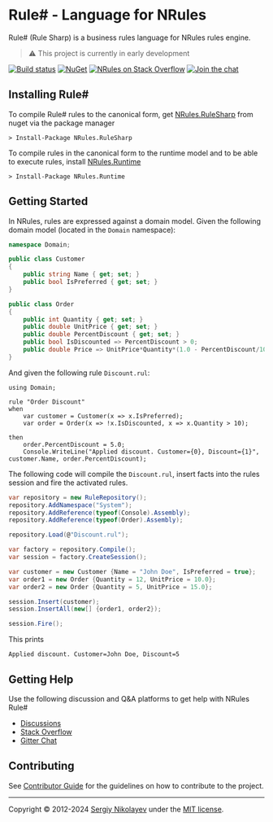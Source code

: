 # Rule# - Language for NRules

Rule# (Rule Sharp) is a business rules language for NRules rules engine.

> :warning: This project is currently in early development

[![Build status](https://img.shields.io/appveyor/ci/nrules/nrules-language.svg)](https://ci.appveyor.com/project/NRules/nrules-language) [![NuGet](https://img.shields.io/nuget/v/NRules.RuleSharp.svg)](https://nuget.org/packages/NRules.RuleSharp) [![NRules on Stack Overflow](https://img.shields.io/badge/stack%20overflow-nrules-orange.svg)](http://stackoverflow.com/questions/tagged/nrules) [![Join the chat](https://img.shields.io/gitter/room/nrules/nrules.language.svg)](https://gitter.im/nrules/nrules.language)

## Installing Rule#

To compile Rule# rules to the canonical form, get [NRules.RuleSharp](https://www.nuget.org/packages/NRules.RuleSharp) from nuget via the package manager
```console
> Install-Package NRules.RuleSharp
```

To compile rules in the canonical form to the runtime model and to be able to execute rules, install [NRules.Runtime](https://www.nuget.org/packages/NRules.Runtime)
```console
> Install-Package NRules.Runtime
```
    
## Getting Started

In NRules, rules are expressed against a domain model.
Given the following domain model (located in the ```Domain``` namespace):

```c#
namespace Domain;

public class Customer
{
    public string Name { get; set; }
    public bool IsPreferred { get; set; }
}

public class Order
{
    public int Quantity { get; set; }
    public double UnitPrice { get; set; }
    public double PercentDiscount { get; set; }
    public bool IsDiscounted => PercentDiscount > 0;
    public double Price => UnitPrice*Quantity*(1.0 - PercentDiscount/100.0);
}
```

And given the following rule ```Discount.rul```:

```
using Domain;

rule "Order Discount"
when
    var customer = Customer(x => x.IsPreferred);
    var order = Order(x => !x.IsDiscounted, x => x.Quantity > 10);
    
then
    order.PercentDiscount = 5.0;
    Console.WriteLine("Applied discount. Customer={0}, Discount={1}", customer.Name, order.PercentDiscount);
```

The following code will compile the ```Discount.rul```, insert facts into the rules session and fire the activated rules.

```c#
var repository = new RuleRepository();
repository.AddNamespace("System");
repository.AddReference(typeof(Console).Assembly);
repository.AddReference(typeof(Order).Assembly);

repository.Load(@"Discount.rul");

var factory = repository.Compile();
var session = factory.CreateSession();

var customer = new Customer {Name = "John Doe", IsPreferred = true};
var order1 = new Order {Quantity = 12, UnitPrice = 10.0};
var order2 = new Order {Quantity = 5, UnitPrice = 15.0};

session.Insert(customer);
session.InsertAll(new[] {order1, order2});

session.Fire();
```

This prints
```console
Applied discount. Customer=John Doe, Discount=5
```

## Getting Help

Use the following discussion and Q&A platforms to get help with NRules Rule#

- [Discussions](https://github.com/NRules/NRules/discussions)
- [Stack Overflow](https://stackoverflow.com/questions/tagged/nrules)
- [Gitter Chat](https://gitter.im/NRules/NRules.Language)

## Contributing

See [Contributor Guide](https://github.com/NRules/NRules/blob/main/CONTRIBUTING.md) for the guidelines on how to contribute to the project.

---
Copyright &copy; 2012-2024 [Sergiy Nikolayev](https://github.com/snikolayev) under the [MIT license](LICENSE.txt).
